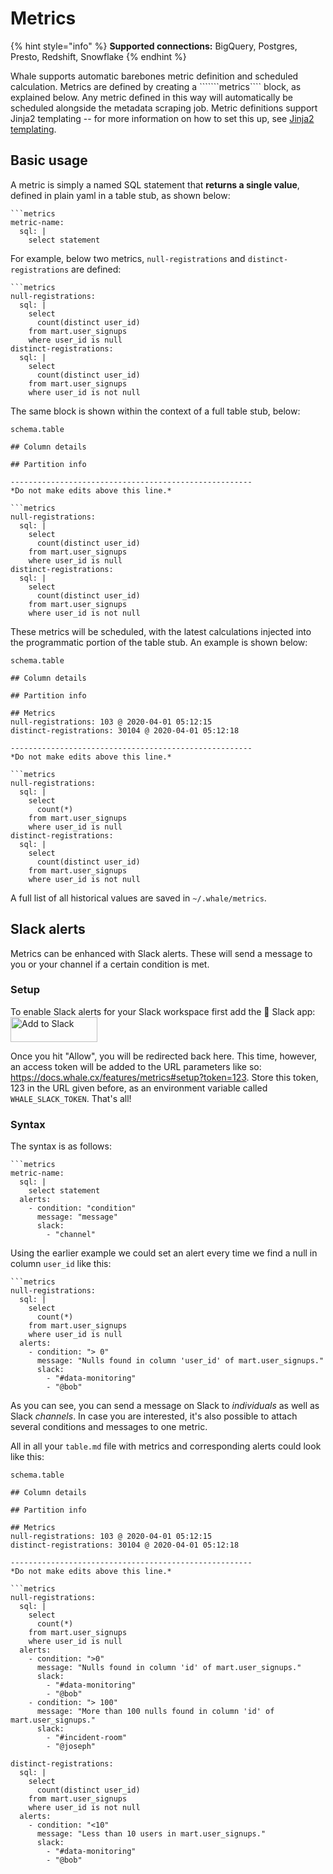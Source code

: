 # Metrics

{% hint style="info" %}
**Supported connections:** BigQuery, Postgres, Presto, Redshift, Snowflake
{% endhint %}

Whale supports automatic barebones metric definition and scheduled calculation. Metrics are defined by creating a ```````metrics```` block, as explained below. Any metric defined in this way will automatically be scheduled alongside the metadata scraping job. Metric definitions support Jinja2 templating -- for more information on how to set this up, see [Jinja2 templating](jinja2-templating.md).

## Basic usage

A metric is simply a named SQL statement that **returns a single value**, defined in plain yaml in a table stub, as shown below:

```text
```metrics
metric-name:
  sql: |
    select statement
```

For example, below two metrics, `null-registrations` and `distinct-registrations` are defined:

```
```metrics
null-registrations:
  sql: |
    select
      count(distinct user_id)
    from mart.user_signups
    where user_id is null
distinct-registrations:
  sql: |
    select
      count(distinct user_id)
    from mart.user_signups
    where user_id is not null
```

The same block is shown within the context of a full table stub, below:

```text
schema.table

## Column details

## Partition info

------------------------------------------------------
*Do not make edits above this line.*

```metrics
null-registrations:
  sql: |
    select
      count(distinct user_id)
    from mart.user_signups
    where user_id is null
distinct-registrations:
  sql: |
    select
      count(distinct user_id)
    from mart.user_signups
    where user_id is not null
```

These metrics will be scheduled, with the latest calculations injected into the programmatic portion of the table stub. An example is shown below:

```text
schema.table

## Column details

## Partition info

## Metrics
null-registrations: 103 @ 2020-04-01 05:12:15
distinct-registrations: 30104 @ 2020-04-01 05:12:18

------------------------------------------------------
*Do not make edits above this line.*

```metrics
null-registrations:
  sql: |
    select
      count(*)
    from mart.user_signups
    where user_id is null
distinct-registrations:
  sql: |
    select
      count(distinct user_id)
    from mart.user_signups
    where user_id is not null
```

A full list of all historical values are saved in `~/.whale/metrics`.


## Slack alerts

Metrics can be enhanced with Slack alerts. These will send a message to you or your channel if a certain condition is met.

### Setup
To enable Slack alerts for your Slack workspace first add the 🐳 Slack app:
<a href="https://slack.com/oauth/v2/authorize?client_id=1407551924673.1505585912487&scope=chat:write,im:write&user_scope="><img alt="Add to Slack" height="40" width="139" src="https://platform.slack-edge.com/img/add_to_slack.png" srcSet="https://platform.slack-edge.com/img/add_to_slack.png 1x, https://platform.slack-edge.com/img/add_to_slack@2x.png 2x" /></a>

Once you hit "Allow", you will be redirected back here. This time, however, an access token will be added to the URL parameters like so: https://docs.whale.cx/features/metrics#setup?token=123. Store this token, 123 in the URL given before, as an environment variable called `WHALE_SLACK_TOKEN`. That's all!

### Syntax
The syntax is as follows:

```text
```metrics
metric-name:
  sql: |
    select statement
  alerts:
    - condition: "condition"
      message: "message"
      slack: 
        - "channel"
```

Using the earlier example we could set an alert every time we find a null in column `user_id` like this:

```
```metrics
null-registrations:
  sql: |
    select
      count(*)
    from mart.user_signups
    where user_id is null
  alerts:
    - condition: "> 0"
      message: "Nulls found in column 'user_id' of mart.user_signups."
      slack:
        - "#data-monitoring"
        - "@bob"
```

As you can see, you can send a message on Slack to _individuals_ as well as Slack _channels_.
In case you are interested, it's also possible to attach several conditions and messages to one metric.


All in all your `table.md` file with metrics and corresponding alerts could look like this:

```text
schema.table

## Column details

## Partition info

## Metrics
null-registrations: 103 @ 2020-04-01 05:12:15
distinct-registrations: 30104 @ 2020-04-01 05:12:18

------------------------------------------------------
*Do not make edits above this line.*

```metrics
null-registrations:
  sql: |
    select
      count(*)
    from mart.user_signups
    where user_id is null
  alerts:
    - condition: ">0"
      message: "Nulls found in column 'id' of mart.user_signups."
      slack:
        - "#data-monitoring"
        - "@bob"
    - condition: "> 100"
      message: "More than 100 nulls found in column 'id' of mart.user_signups."
      slack:
        - "#incident-room"
        - "@joseph"

distinct-registrations:
  sql: |
    select
      count(distinct user_id)
    from mart.user_signups
    where user_id is not null
  alerts:
    - condition: "<10"
      message: "Less than 10 users in mart.user_signups."
      slack:
        - "#data-monitoring"
        - "@bob"
```
